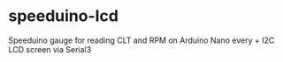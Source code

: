 # speeduino-lcd
Speeduino gauge for reading CLT and RPM on Arduino Nano every + I2C LCD screen via Serial3 
